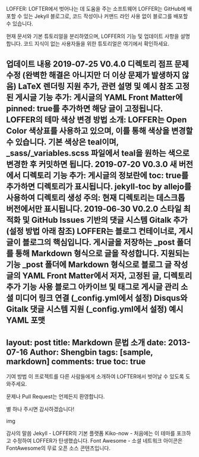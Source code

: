 LOFFER: LOFTER에서 벗어나는 데 도움을 주는 소프트웨어
LOFFER는 GitHub에 배포할 수 있는 Jekyll 블로그로, 코드 작성이나 커맨드 라인 사용 없이 블로그를 배포할 수 있습니다.

현재 문서와 기본 튜토리얼을 분리하였으며, LOFFER의 기능 및 업데이트 사항을 설명합니다. 코드 지식이 없는 사용자들을 위한 튜토리얼은 여기에서 확인하세요.

업데이트 내용
2019-07-25 V0.4.0
디렉토리 점프 문제 수정 (완벽한 해결은 아니지만 더 이상 문제가 발생하지 않음)
LaTeX 렌더링 지원 추가, 관련 설명 및 예시 참조
고정된 게시글 기능 추가: 게시글의 YAML Front Matter에 pinned: true를 추가하면 해당 글이 고정됩니다.
LOFFER의 테마 색상 변경 방법 소개: LOFFER는 Open Color 색상표를 사용하고 있으며, 이를 통해 색상을 변경할 수 있습니다. 기본 색상은 teal이며, _sass/_variables.scss 파일에서 teal을 원하는 색으로 변경한 후 커밋하면 됩니다.
2019-07-20 V0.3.0
새 버전에서 디렉토리 기능 추가: 게시글의 정보란에 toc: true를 추가하면 디렉토리가 표시됩니다.
jekyll-toc by allejo를 사용하여 디렉토리 생성
주의: 현재 디렉토리는 데스크톱 버전에서만 표시됩니다.
2019-06-30 V0.2.0
스타일 최적화 및 GitHub Issues 기반의 댓글 시스템 Gitalk 추가 (설정 방법 아래 참조)
LOFFER는 블로그 컨테이너로, 게시글이 블로그의 핵심입니다. 게시글을 저장하는 _post 폴더를 통해 Markdown 형식으로 글을 작성합니다.
지원되는 기능
_post 폴더에 Markdown 형식으로 블로그 글 작성
글의 YAML Front Matter에서 저자, 고정된 글, 디렉토리 추가 기능 사용
블로그 아카이브 및 태그로 게시글 관리
소셜 미디어 링크 연결 (_config.yml에서 설정)
Disqus와 Gitalk 댓글 시스템 지원 (_config.yml에서 설정)
예시 YAML 포맷
---
layout: post
title: Markdown 문법 소개
date: 2013-07-16
Author: Shengbin
tags: [sample, markdown]
comments: true
toc: true
---
기여 방법
이 프로젝트를 다른 사람들에게 소개하여 LOFTER에서 벗어날 수 있도록 도와주세요.

문제나 Pull Request는 언제든지 환영합니다.

별 하나 주시면 감사하겠습니다!

img

감사의 말씀
Jekyll - LOFFER의 기본 플랫폼
Kiko-now - 처음에는 이 테마를 포크하고 수정하여 LOFFER가 탄생했습니다.
Font Awesome - 소셜 네트워크 아이콘은 FontAwesome의 무료 오픈 소스 콘텐츠입니다.
